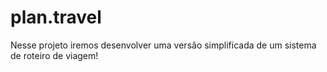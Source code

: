 # plan.travel
Nesse projeto iremos desenvolver uma versão simplificada de um sistema de roteiro de viagem!

